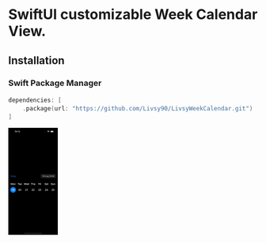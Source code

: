 # SwiftUI customizable Week Calendar View.

## Installation

### Swift Package Manager

```swift
dependencies: [
    .package(url: "https://github.com/Livsy90/LivsyWeekCalendar.git")
]
```
<img src="https://github.com/Livsy90/LivsyWeekCalendar/blob/main/SimulatorScreenRecording-iPhone15.gif" width="100">
